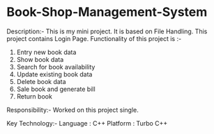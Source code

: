 # Book-Shop-Management-System
Description:-  This is my mini project. It is based on File Handling. This project contains Login Page. Functionality of this project is :-

1.	Entry new book data 		                
2.	Show book data 		                      
3.	Search for book availability	          
4.	Update existing book data
5.  Delete book data
6.  Sale book and generate bill
7.  Return book

Responsibility:- Worked on this project single.

Key Technology:-
Language            :   C++
Platform            :   Turbo C++

